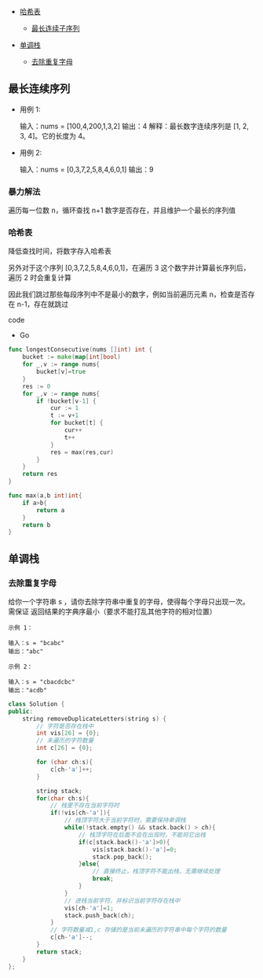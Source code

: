 - [哈希表](./Algorithm.html#最长连续序列)

  - [最长连续子序列](./Algorithm.html#最长连续序列)

- [单调栈](./Algorithm.html#单调栈)

  - [去除重复字母](./Algorithm.html#去除重复字母)

## 最长连续序列

- 用例 1:

  输入：nums = [100,4,200,1,3,2]
  输出：4
  解释：最长数字连续序列是 [1, 2, 3, 4]。它的长度为 4。

- 用例 2:

  输入：nums = [0,3,7,2,5,8,4,6,0,1]
  输出：9

### 暴力解法

遍历每一位数 n，循环查找 n+1 数字是否存在，并且维护一个最长的序列值

### 哈希表

降低查找时间，将数字存入哈希表

另外对于这个序列 [0,3,7,2,5,8,4,6,0,1]，在遍历 3 这个数字并计算最长序列后，遍历 2 时会重复计算

因此我们跳过那些每段序列中不是最小的数字，例如当前遍历元素 n，检查是否存在 n-1，存在就跳过

code

- Go

```go
func longestConsecutive(nums []int) int {
    bucket := make(map[int]bool)
    for _,v := range nums{
        bucket[v]=true
    }
    res := 0
    for _,v := range nums{
        if !bucket[v-1] {
            cur := 1
            t := v+1
            for bucket[t] {
                cur++
                t++
            }
            res = max(res,cur)
        }
    }
    return res
}

func max(a,b int)int{
    if a>b{
        return a
    }
    return b
}
```

## 单调栈

### 去除重复字母

给你一个字符串 s ，请你去除字符串中重复的字母，使得每个字母只出现一次。需保证 返回结果的字典序最小（要求不能打乱其他字符的相对位置）

```
示例 1：

输入：s = "bcabc"
输出："abc"

示例 2：

输入：s = "cbacdcbc"
输出："acdb"
```

```cpp
class Solution {
public:
    string removeDuplicateLetters(string s) {
        // 字符是否存在栈中
        int vis[26] = {0};
        // 未遍历的字符数量
        int c[26] = {0};

        for (char ch:s){
            c[ch-'a']++;
        }

        string stack;
        for(char ch:s){
            // 栈里不存在当前字符时
            if(!vis[ch-'a']){
                // 栈顶字符大于当前字符时，需要保持单调栈
                while(!stack.empty() && stack.back() > ch){
                    // 栈顶字符在后面不会在出现时，不能将它出栈
                    if(c[stack.back()-'a']>0){
                        vis[stack.back()-'a']=0;
                        stack.pop_back();
                    }else{
                        // 直接终止，栈顶字符不能出栈，无需继续处理
                        break;
                    }
                }
                // 进栈当前字符，并标识当前字符存在栈中
                vis[ch-'a']=1;
                stack.push_back(ch);
            }
            // 字符数量减1,c 存储的是当前未遍历的字符串中每个字符的数量
            c[ch-'a']--;
        }
        return stack;
    }
};
```
